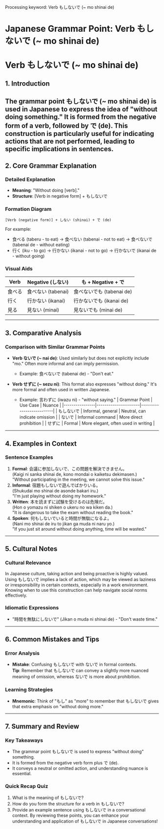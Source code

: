 Processing keyword: Verb もしないで (~ mo shinai de)
# Japanese Grammar Point: Verb もしないで (~ mo shinai de)
# Verb もしないで (~ mo shinai de)
## 1. Introduction
The grammar point もしないで (~ mo shinai de) is used in Japanese to express the idea of "without doing something." It is formed from the negative form of a verb, followed by で (de). This construction is particularly useful for indicating actions that are not performed, leading to specific implications in sentences.
---
## 2. Core Grammar Explanation
### Detailed Explanation
- **Meaning**: "Without doing [verb]."
- **Structure**: [Verb in negative form] + もしないで
### Formation Diagram
```
[Verb (negative form)] + しない (shinai) + で (de)
```
For example:
- 食べる (taberu - to eat) → 食べない (tabenai - not to eat) → 食べないで (tabenai de - without eating)
- 行く (iku - to go) → 行かない (ikanai - not to go) → 行かないで (ikanai de - without going)
### Visual Aids
| Verb      | Negative (しない)   | も + Negative + で     |
|-----------|----------------------|------------------------|
| 食べる    | 食べない (tabenai)   | 食べないでも (tabenai de) |
| 行く      | 行かない (ikanai)    | 行かないでも (ikanai de)  |
| 見る      | 見ない (minai)       | 見ないでも (minai de)     |
---
## 3. Comparative Analysis
### Comparison with Similar Grammar Points
- **Verb ないで (~ nai de)**: Used similarly but does not explicitly include "mo." Often more informal and can imply permission.
  - Example: 食べないで (tabenai de) - "Don't eat."
  
- **Verb せずに (~ sezu ni)**: This format also expresses "without doing." It's more formal and often used in written Japanese.
  - Example: 言わずに (iwazu ni) - "without saying."
| Grammar Point | Use Case             | Nuance                   |
|----------------|----------------------|--------------------------|
| もしないで     | Informal, general    | Neutral, can indicate omission |
| ないで        | Informal command      | More direct prohibition   |
| せずに        | Formal                | More elegant, often used in writing |
---
## 4. Examples in Context
### Sentence Examples
1. **Formal**: 会議に参加しないで、この問題を解決できません。  
   (Kaigi ni sanka shinai de, kono mondai o kaiketsu dekimasen.)  
   "Without participating in the meeting, we cannot solve this issue."
2. **Informal**: 宿題もしないで遊んでばかりいる。   
   (Shukudai mo shinai de asonde bakari iru.)  
   "I'm just playing without doing my homework."
3. **Written**: 本を読まずに試験を受けるのは危険だ。  
   (Hon o yomazu ni shiken o ukeru no wa kiken da.)  
   "It is dangerous to take the exam without reading the book."
4. **Spoken**: 何もしないでいると時間が無駄になるよ。  
   (Nani mo shinai de iru to jikan ga muda ni naru yo.)  
   "If you just sit around without doing anything, time will be wasted."
---
## 5. Cultural Notes
### Cultural Relevance
In Japanese culture, taking action and being proactive is highly valued. Using もしないで implies a lack of action, which may be viewed as laziness or irresponsibility in certain contexts, especially in a work environment. Knowing when to use this construction can help navigate social norms effectively.
### Idiomatic Expressions
- "時間を無駄にしないで" (Jikan o muda ni shinai de) - "Don't waste time."
---
## 6. Common Mistakes and Tips
### Error Analysis
- **Mistake**: Confusing もしないで with ないで in formal contexts.  
  **Tip**: Remember that もしないで can convey a slightly more nuanced meaning of omission, whereas ないで is more about prohibition.
### Learning Strategies
- **Mnemonic**: Think of "もし" as "more" to remember that もしないで gives that extra emphasis on "without doing more."
---
## 7. Summary and Review
### Key Takeaways
- The grammar point もしないで is used to express "without doing" something.
- It is formed from the negative verb form plus で (de).
- It conveys a neutral or omitted action, and understanding nuance is essential.
### Quick Recap Quiz
1. What is the meaning of もしないで?
2. How do you form the structure for a verb in もしないで?
3. Provide an example sentence using もしないで in a conversational context.
By reviewing these points, you can enhance your understanding and application of もしないで in Japanese conversations!
